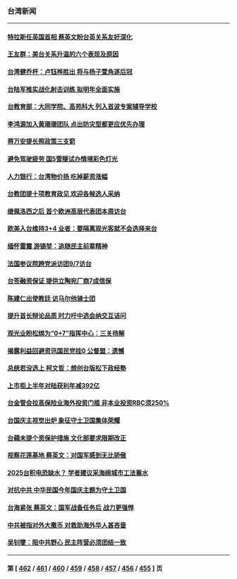 ### 台湾新闻
---
#### [特拉斯任英国首相 蔡英文盼台英关系友好深化](../../pages/ncid1349361/n13818914.md) 
#### [王友群：美台关系升温的六个表现及原因](../../pages/ncid1349361/n13818842.md) 
#### [台湾健乔杯：卢钰桦胜出 将与杨子萱角逐后冠](../../pages/ncid1349361/n13818754.md) 
#### [台陆军推实战化射击训练 拟明年全面实施](../../pages/ncid1349361/n13818432.md) 
#### [台教育部：大同学院、高苑科大 列入首波专案辅导学校](../../pages/ncid1349361/n13818650.md) 
#### [李鸿源加入黄珊珊团队 点出防灾型都更应优先办理](../../pages/ncid1349361/n13818648.md) 
#### [蒋万安提长照政策三支箭](../../pages/ncid1349361/n13818654.md) 
#### [避免驾驶疲劳 国5雪隧试办情境彩色灯光](../../pages/ncid1349361/n13818656.md) 
#### [人力银行：台湾物价扬 吃掉薪资涨幅](../../pages/ncid1349361/n13818668.md) 
#### [台教团提十项教育政见 欢迎各候选人采纳](../../pages/ncid1349361/n13818663.md) 
#### [继佩洛西之后 首个欧洲高层代表团本周访台](../../pages/ncid1349361/n13818598.md) 
#### [欧美入台维持3+4 业者：要隔离观光客就不会选择来台](../../pages/ncid1349361/n13818572.md) 
#### [缅怀雷震 游锡堃：追随民主前辈精神](../../pages/ncid1349361/n13818602.md) 
#### [法国参议院跨党派访团9/7访台](../../pages/ncid1349361/n13818604.md) 
#### [台签融资保证 提供立陶宛厂商7成信保](../../pages/ncid1349361/n13818605.md) 
#### [陈建仁出使教廷 访马尔他骑士团](../../pages/ncid1349361/n13818608.md) 
#### [提升首长辩论品质 时力吁中选会纳交互诘问](../../pages/ncid1349361/n13818573.md) 
#### [观光业盼松绑为“0+7”指挥中心：三关待解](../../pages/ncid1349361/n13818570.md) 
#### [揭露利益回避资讯国民党挂0 公督盟：遗憾](../../pages/ncid1349361/n13818568.md) 
#### [总统若没选上 柯文哲：想创台版松下政经塾](../../pages/ncid1349361/n13818567.md) 
#### [上市柜上半年对陆获利年减392亿](../../pages/ncid1349361/n13818566.md) 
#### [台金管会拉高保险业海外投资门槛 非本业投资RBC须250%](../../pages/ncid1349361/n13818522.md) 
#### [台国庆主视觉出炉 象征守土卫国集体荣耀](../../pages/ncid1349361/n13818470.md) 
#### [台蘋未提个资保护措施 文化部要求限期改正](../../pages/ncid1349361/n13818453.md) 
#### [视察花莲基地 蔡英文：对国军感到无比骄傲](../../pages/ncid1349361/n13818456.md) 
#### [2025台积电恐缺水？ 学者建议采海绵城市工法蓄水](../../pages/ncid1349361/n13818448.md) 
#### [对抗中共 中华民国今年国庆主题为守土卫国](../../pages/ncid1349361/n13818356.md) 
#### [台海紧张 蔡英文：国军战备任务后 战力更强悍](../../pages/ncid1349361/n13818392.md) 
#### [中共被指对外大撒币 对救助海外华人甚吝啬](../../pages/ncid1349361/n13818301.md) 
#### [吴钊燮：阻中共野心 民主阵营必须团结一致](../../pages/ncid1349361/n13818287.md) 

---
#### 第 [ [462](./462.md) / [461](./461.md) / [460](./460.md) / [459](./459.md) / [458](./458.md) / [457](./457.md) / [456](./456.md) / [455](./455.md) ] 页
